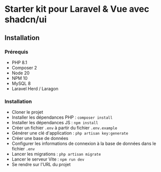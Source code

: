 # Starter kit pour Laravel & Vue avec shadcn/ui

## Installation

### Prérequis

- PHP 8.1
- Composer 2
- Node 20
- NPM 10
- MySQL 8
- Laravel Herd / Laragon

### Installation

- Cloner le projet
- Installer les dépendances PHP : `composer install`
- Installer les dépendances JS : `npm install`
- Créer un fichier `.env` à partir du fichier `.env.example`
- Générer une clé d'application : `php artisan key:generate`
- Créer une base de données
- Configurer les informations de connexion à la base de données dans le fichier `.env`
- Lancer les migrations : `php artisan migrate`
- Lancer le serveur Vite : `npm run dev`
- Se rendre sur l'URL du projet
